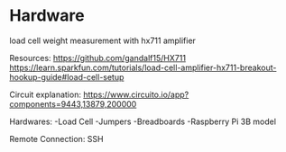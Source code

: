 # Hardware
load cell weight measurement with hx711 amplifier

Resources: 
https://github.com/gandalf15/HX711
https://learn.sparkfun.com/tutorials/load-cell-amplifier-hx711-breakout-hookup-guide#load-cell-setup

Circuit explanation:
https://www.circuito.io/app?components=9443,13879,200000

Hardwares:
-Load Cell
-Jumpers
-Breadboards
-Raspberry Pi 3B model

Remote Connection: SSH
